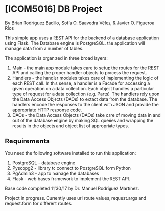 # [ICOM5016] DB Project
By Brian Rodríguez Badillo, Sofía O. Saavedra Vélez, & Javier O. Figueroa Ríos

This simple app uses a REST API for the backend of a database application using Flask. The Database engine is PostgreSQL. the application will manage data from a number of tables.

The application is organized in three broad layers:
1. Main - the main app module takes care to setup the routes for the REST API and calling the proper handler objects to process the request.
2. Handlers - the handler modules takes care of implementing the logic of each REST call. In this sense, a handler is a Facade for accessing a given operation on a data collection. Each object handles a particular type of request for a data collection (e.g. Parts). The handlers rely upon the Data Access Objects (DAOs) to extact data from the database. The handlers encode the responses to the client with JSON and provide the appropriate HTTP response code.
3. DAOs - the Data Access Objects (DAOs) take care of moving data in and out of the database engine by making SQL queries and wrapping the results in the objects and object list of appropriate types.

## Requirements
You need the following software installed to run this application:
1. PostgreSQL - database engine
2. Pyscopg2 - library to connect to PostgreSQL form Python
3. PgAdmin3 - app to manage the databases 
4. Flask - web bases framework to implement the REST API.

Base code completed 11/30/17 by Dr. Manuel Rodríguez Martínez.

Project in progress. Currently uses url route values, request.args and request.form for different routes.
